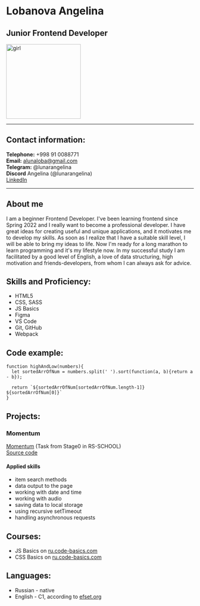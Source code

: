 # **Lobanova Angelina**  
## Junior Frontend Developer  
<img src="https://avatars.githubusercontent.com/u/106955412?v=4" alt="girl" width=200px heihgt=200px>  

***
## Contact information:    
**Telephone:** +998 91 0088771    
**Email:** alunaloba@gmail.com    
**Telegram:** @lunarangelina    
**Discord** Angelina (@lunarangelina)    
[LinkedIn](https://www.linkedin.com/in/angelina-lobanova-2b4446234/)  
***
## About me
I am a beginner Frontend Developer. I've been learning frontend since Spring 2022 and I really want to become a professional developer.  I have great ideas for creating useful and unique applications, and it motivates me to develop my skills. As soon as I realize that I have a suitable skill level, I will be able to bring my ideas to life. Now I'm ready for a long marathon to learn programming and it's my lifestyle now. In my successful study I am facilitated by a good level of English, a love of data structuring, high motivation and friends-developers, from whom I can always ask for advice. 
## Skills and Proficiency: 
* HTML5   
* CSS, SASS
* JS Basics  
* Figma  
* VS Code  
* Git, GitHub  
* Webpack  
## Code example: 
```
function highAndLow(numbers){
  let sortedArrOfNum = numbers.split(' ').sort(function(a, b){return a - b});
  
  return `${sortedArrOfNum[sortedArrOfNum.length-1]} ${sortedArrOfNum[0]}`
}
```
## Projects:  
### Momentum 
[Momentum](https://lunarangelina.github.io/momentum/)
(Task from Stage0 in RS-SCHOOL)  
[Source code](https://github.com/LunarAngelina/momentum)
#### Applied skills
- item search methods
- data output to the page
- working with date and time
- working with audio
- saving data to local storage
- using recursive setTimeout
- handling asynchronous requests
## Courses:   
* JS Basics on [ru.code-basics.com](https://ru.code-basics.com/)  
* CSS Basics on [ru.code-basics.com](https://ru.code-basics.com/)  
## Languages:      
* Russian - native 
* English - C1, according to [efset.org](https://www.efset.org/) 